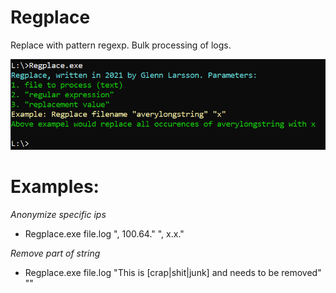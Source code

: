# Regplace

Replace with pattern regexp. Bulk processing of logs.

<img src="Regplace.png">

# Examples:

*Anonymize specific ips*
- Regplace.exe file.log ", 100.64." ", x.x." 

*Remove part of string*
- Regplace.exe file.log "This is [crap|shit|junk] and needs to be removed" "" 
